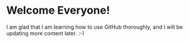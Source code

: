 # Welcome Everyone!

I am glad that I am learning how to use GitHub thoroughly,
and I will be updating more content later. :-)
